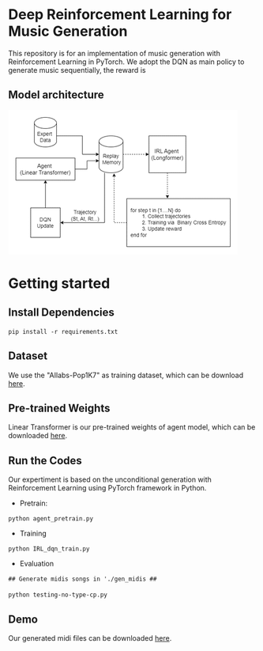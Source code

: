 # Deep Reinforcement Learning for Music Generation

This repository is for an implementation of music generation with Reinforcement Learning in PyTorch. We adopt the DQN as main policy to generate music sequentially, the reward is 

## Model architecture
![Aritecture](Aritecture.png)


# Getting started
## Install Dependencies

```
pip install -r requirements.txt
```

## Dataset
We use the "AIlabs-Pop1K7" as training dataset, which can be download [here](https://github.com/YatingMusic/compound-word-transformer/tree/main).  


## Pre-trained Weights
Linear Transformer is our pre-trained weights of agent model, which can be downloaded [here](https://drive.google.com/file/d/1qRALPNx--GCzLJqrkEfP0bcm91jpkvcI/view?usp=sharing).


## Run the Codes
Our expertiment is based on the unconditional generation with Reinforcement Learning using PyTorch framework in Python.

* Pretrain: 
```
python agent_pretrain.py
```

* Training
```
python IRL_dqn_train.py

```

* Evaluation
```
## Generate midis songs in './gen_midis ##

python testing-no-type-cp.py

```

## Demo
Our generated midi files can be downloaded [here](https://drive.google.com/drive/folders/13HKoJLNTd_gKfzMb2OlZP4nKBRlLHfQ3?usp=sharing).

